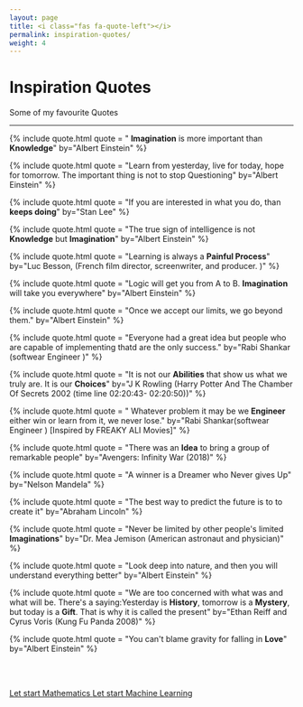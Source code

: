 ```yaml
---
layout: page
title: <i class="fas fa-quote-left"></i>
permalink: inspiration-quotes/
weight: 4
---
```


# **Inspiration Quotes**
<i class="fab fa-grav"></i> Some of my favourite Quotes

___


{% include quote.html quote = " <b>Imagination</b> is more important than <b>Knowledge</b>" by="Albert Einstein" %} 

{% include quote.html quote = "Learn from yesterday, live for today, hope for tomorrow. The important thing is not to stop Questioning" by="Albert Einstein" %} 

{% include quote.html quote = "If you are interested in what you do, than <b>keeps doing</b>" by="Stan Lee" %} 

{% include quote.html quote = "The true sign of intelligence is not <b>Knowledge</b> but <b>Imagination</b>" by="Albert Einstein" %} 

{% include quote.html quote = "Learning is always a <b>Painful Process</b>" by="Luc Besson, (French film director, screenwriter, and producer. )" %} 

{% include quote.html quote = "Logic will get you from A  to B. <b>Imagination</b> will take you everywhere" by="Albert Einstein" %} 

{% include quote.html quote = "Once we accept our limits, we go beyond them." by="Albert Einstein" %} 

{% include quote.html quote = "Everyone had a great idea but people who are capable of implementing thatd are the only success." by="Rabi Shankar (softwear Engineer )" %} 

{% include quote.html quote = "It is not our <b>Abilities</b> that show us what we truly are. It is our <b>Choices</b>" by="J K Rowling (Harry Potter And The Chamber Of Secrets 2002 (time line 02:20:43- 02:20:50))" %} 

{% include quote.html quote = " Whatever problem it may be we <b>Engineer</b> either win or learn from it, we never lose." by="Rabi Shankar(softwear Engineer ) [Inspired by FREAKY ALI Movies]" %} 

{% include quote.html quote = "There was an <b>Idea</b> to bring a group of remarkable people" by="Avengers: Infinity War (2018)" %} 

{% include quote.html quote = "A winner is a Dreamer who Never gives Up" by="Nelson Mandela" %} 

{% include quote.html quote = "The best way to predict the future is to to create it" by="Abraham Lincoln" %}

{% include quote.html quote = "Never be limited by other people's limited <b>Imaginations</b>" by="Dr. Mea Jemison (American astronaut and physician)" %}

{% include quote.html quote = "Look deep into nature, and then you will understand everything better" by="Albert Einstein" %}

{% include quote.html quote = "We are too concerned with what was and what will be. There's a saying:Yesterday is <b>History</b>, tomorrow is a <b>Mystery</b>, but today is a <b>Gift</b>. That is why it is called the present" by="Ethan Reiff and Cyrus Voris (Kung Fu Panda 2008)" %}

{% include quote.html quote = "You can't blame gravity for falling in  <b>Love</b>" by="Albert Einstein" %}

<br><br>
<div class="text-center">
<a href="{{site.baseurl}}/mathematics/" class="m-1 btn btn-secondary btn-md"> <i class="fas fa-chevron-left"></i> Let start Mathematics </a>
<a href="{{site.baseurl}}/articles/" class="m-1 btn btn-primary btn-md">Let start Machine Learning <i class="fas fa-chevron-right"></i></a>
</div>

